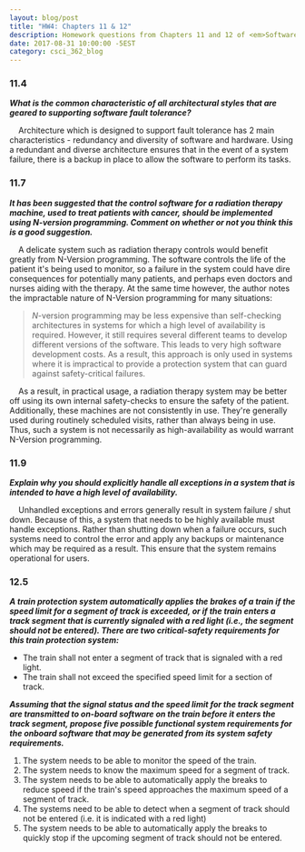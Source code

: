 ```yaml
---
layout: blog/post
title: "HW4: Chapters 11 & 12"
description: Homework questions from Chapters 11 and 12 of <em>Software Engineering 10th Edition</em>.
date: 2017-08-31 10:00:00 -5EST
category: csci_362_blog
---
```


### 11.4
_**What is the common characteristic of all architectural styles that are geared to supporting software fault tolerance?**_

&nbsp;&nbsp;&nbsp;&nbsp;Architecture which is designed to support fault tolerance has 2 main characteristics - redundancy and diversity of software and hardware. Using a redundant and diverse architecture ensures that in the event of a system failure, there is a backup in place to allow the software to perform its tasks.

### 11.7
_**It has been suggested that the control software for a radiation therapy machine, used to treat patients with cancer, should be implemented using N-version programming. Comment on whether or not you think this is a good suggestion.**_

&nbsp;&nbsp;&nbsp;&nbsp;A delicate system such as radiation therapy controls would benefit greatly from N-Version programming. The software controls the life of the patient it's being used to monitor, so a failure in the system could have dire consequences for potentially many patients, and perhaps even doctors and nurses aiding with the therapy. At the same time however, the author notes the impractable nature of N-Version programming for many situations:

> _N_-version programming may be less expensive than self-checking architectures in systems for which a high level of availability is required. However, it still requires several different teams to develop different versions of the software. This leads to very high software development costs. As a result, this approach is only used in systems where it is impractical to provide a protection system that can guard against safety-critical failures.

&nbsp;&nbsp;&nbsp;&nbsp;As a result, in practical usage, a radiation therapy system may be better off using its own internal safety-checks to ensure the safety of the patient. Additionally, these machines are not consistently in use. They're generally used during routinely scheduled visits, rather than always being in use. Thus, such a system is not necessarily as high-availability as would warrant N-Version programming.

### 11.9
_**Explain why you should explicitly handle all exceptions in a system that is intended to have a high level of availability.**_

&nbsp;&nbsp;&nbsp;&nbsp;Unhandled exceptions and errors generally result in system failure / shut down. Because of this, a system that needs to be highly available must handle exceptions. Rather than shutting down when a failure occurs, such systems need to control the error and apply any backups or maintenance which may be required as a result. This ensure that the system remains operational for users.

### 12.5
_**A train protection system automatically applies the brakes of a train if the speed limit for a segment of track is exceeded, or if the train enters a track segment that is currently signaled with a red light (i.e., the segment should not be entered). There are two critical-safety requirements for this train protection system:**_

<ul>
  <li class="font-weight-bold">The train shall not enter a segment of track that is signaled with a red light.</li>
  <li class="font-weight-bold">The train shall not exceed the specified speed limit for a section of track.</li>
</ul>

_**Assuming that the signal status and the speed limit for the track segment are transmitted to on-board software on the train before it enters the track segment, propose five possible functional system requirements for the onboard software that may be generated from its system safety requirements.**_

1. The system needs to be able to monitor the speed of the train.
2. The system needs to know the maximum speed for a segment of track.
3. The system needs to be able to automatically apply the breaks to reduce speed if the train's speed approaches the maximum speed of a segment of track.
4. The systems need to be able to detect when a segment of track should not be entered (i.e. it is indicated with a red light)
5. The system needs to be able to automatically apply the breaks to quickly stop if the upcoming segment of track should not be entered. 
